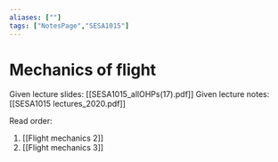 ```yaml
---
aliases: [""]
tags: ["NotesPage","SESA1015"]
---
```


# Mechanics of flight
Given lecture slides: [[SESA1015_allOHPs(17).pdf]]
Given lecture notes: [[SESA1015 lectures_2020.pdf]]

Read order:
1) [[Flight mechanics 2]]
2)  [[Flight mechanics 3]]

